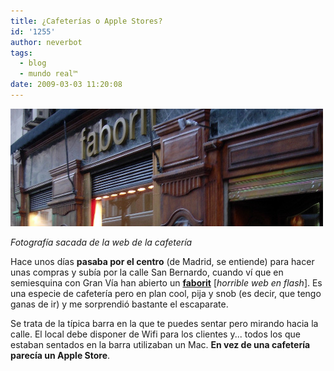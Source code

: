 ```yaml
---
title: ¿Cafeterías o Apple Stores?
id: '1255'
author: neverbot
tags:
  - blog
  - mundo real™
date: 2009-03-03 11:20:08
---
```


![Faborit de San Bernardo](./cafeterias-o-apple-stores/faborit.png "Faborit de San Bernardo")

_Fotografía sacada de la web de la cafetería_

Hace unos días **pasaba por el centro** (de Madrid, se entiende) para hacer unas compras y subía por la calle San Bernardo, cuando ví que en semiesquina con Gran Vía han abierto un **[faborit](http://www.faborit.com)** \[_horrible web en flash_\]. Es una especie de cafetería pero en plan cool, pija y snob (es decir, que tengo ganas de ir) y me sorprendió bastante el escaparate.

Se trata de la típica barra en la que te puedes sentar pero mirando hacia la calle. El local debe disponer de Wifi para los clientes y... todos los que estaban sentados en la barra utilizaban un Mac. **En vez de una cafetería parecía un Apple Store**.